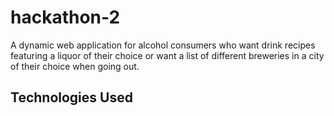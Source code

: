 # hackathon-2

A dynamic web application for alcohol consumers who want drink recipes featuring a liquor of their choice or want a list of different breweries in a city of their choice when going out.

## Technologies Used
